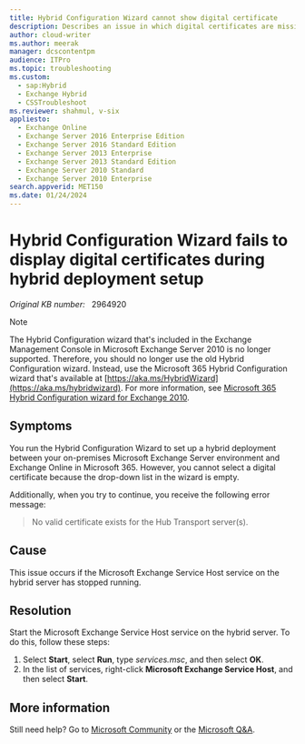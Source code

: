 ```yaml
---
title: Hybrid Configuration Wizard cannot show digital certificate
description: Describes an issue in which digital certificates are missing from the Hybrid Configuration Wizard. Provides a resolution.
author: cloud-writer
ms.author: meerak
manager: dcscontentpm
audience: ITPro
ms.topic: troubleshooting
ms.custom: 
  - sap:Hybrid
  - Exchange Hybrid
  - CSSTroubleshoot
ms.reviewer: shahmul, v-six
appliesto: 
  - Exchange Online
  - Exchange Server 2016 Enterprise Edition
  - Exchange Server 2016 Standard Edition
  - Exchange Server 2013 Enterprise
  - Exchange Server 2013 Standard Edition
  - Exchange Server 2010 Standard
  - Exchange Server 2010 Enterprise
search.appverid: MET150
ms.date: 01/24/2024
---
```

# Hybrid Configuration Wizard fails to display digital certificates during hybrid deployment setup

_Original KB number:_ &nbsp; 2964920

> [!NOTE]
> The Hybrid Configuration wizard that's included in the Exchange Management Console in Microsoft Exchange Server 2010 is no longer supported. Therefore, you should no longer use the old Hybrid Configuration wizard. Instead, use the Microsoft 365 Hybrid Configuration wizard that's available at [https://aka.ms/HybridWizard](https://aka.ms/hybridwizard). For more information, see [Microsoft 365 Hybrid Configuration wizard for Exchange 2010](https://techcommunity.microsoft.com/t5/exchange-team-blog/office-365-hybrid-configuration-wizard-for-exchange-2010/ba-p/604541).

## Symptoms

You run the Hybrid Configuration Wizard to set up a hybrid deployment between your on-premises Microsoft Exchange Server environment and Exchange Online in Microsoft 365. However, you cannot select a digital certificate because the drop-down list in the wizard is empty.

Additionally, when you try to continue, you receive the following error message:

> No valid certificate exists for the Hub Transport server(s).

## Cause

This issue occurs if the Microsoft Exchange Service Host service on the hybrid server has stopped running.

## Resolution

Start the Microsoft Exchange Service Host service on the hybrid server. To do this, follow these steps:

1. Select **Start**, select **Run**, type *services.msc*, and then select **OK**.
2. In the list of services, right-click **Microsoft Exchange Service Host**, and then select **Start**.

## More information

Still need help? Go to [Microsoft Community](https://answers.microsoft.com/) or the [Microsoft Q&A](/answers/products/?WT.mc_id=msdnredirect-web-msdn).
